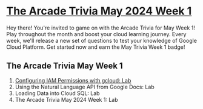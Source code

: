 # [The Arcade Trivia May 2024 Week 1](https://www.cloudskillsboost.google/games/5059)

Hey there! You're invited to game on with the Arcade Trivia for May Week 1! Play throughout the month and boost your cloud learning journey. Every week, we'll release a new set of questions to test your knowledge of Google Cloud Platform. Get started now and earn the May Trivia Week 1 badge!

## The Arcade Trivia May Week 1

1. [Configuring IAM Permissions with gcloud: Lab](./Labs/GSP647%20-%20Configuring%20IAM%20Permissions%20with%20gcloud/README.md)
2. Using the Natural Language API from Google Docs: Lab
3. Loading Data into Cloud SQL: Lab
4. The Arcade Trivia May 2024 Week 1: Lab

#

